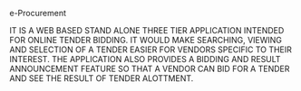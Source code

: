 e-Procurement

IT IS A WEB BASED STAND ALONE THREE TIER APPLICATION INTENDED FOR ONLINE TENDER BIDDING. IT WOULD
MAKE SEARCHING, VIEWING AND SELECTION OF A TENDER EASIER FOR VENDORS SPECIFIC TO THEIR INTEREST. THE
APPLICATION ALSO PROVIDES A BIDDING AND RESULT ANNOUNCEMENT FEATURE SO THAT A VENDOR CAN BID FOR A
TENDER AND SEE THE RESULT OF TENDER ALOTTMENT.
